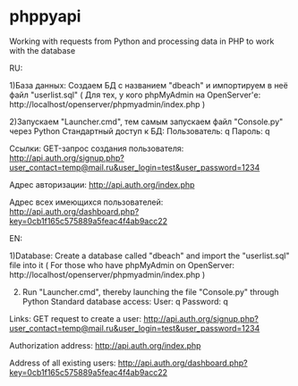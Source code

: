 # phppyapi
Working with requests from Python and processing data in PHP to work with the database

RU:

1)База данных:
Создаем БД с названием "dbeach" и импортируем в неё файл "userlist.sql" ( Для тех, у кого phpMyAdmin на OpenServer'е: http://localhost/openserver/phpmyadmin/index.php )

2)Запускаем "Launcher.cmd", тем самым запускаем файл "Console.py" через Python
Стандартный доступ к БД: 
Пользователь: q 
Пароль: q


Ссылки:
GET-запрос создания пользователя:
http://api.auth.org/signup.php?user_contact=temp@mail.ru&user_login=test&user_password=1234


Адрес авторизации:
http://api.auth.org/index.php


Адрес всех имеющихся пользователей:
http://api.auth.org/dashboard.php?key=0cb1f165c575889a5feac4f4ab9acc22

EN:

1)Database:
Create a database called "dbeach" and import the "userlist.sql" file into it ( For those who have phpMyAdmin on OpenServer: http://localhost/openserver/phpmyadmin/index.php )

2) Run "Launcher.cmd", thereby launching the file "Console.py" through Python
Standard database access:
User: q
Password: q


Links:
GET request to create a user:
http://api.auth.org/signup.php?user_contact=temp@mail.ru&user_login=test&user_password=1234


Authorization address:
http://api.auth.org/index.php


Address of all existing users:
http://api.auth.org/dashboard.php?key=0cb1f165c575889a5feac4f4ab9acc22
